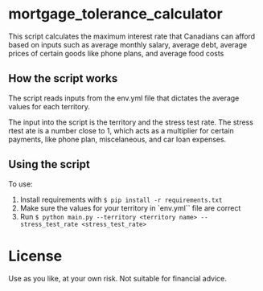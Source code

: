 # mortgage_tolerance_calculator
This script calculates the maximum interest rate that Canadians can afford based on inputs such as average monthly salary, average debt, average prices of certain goods like phone plans, and average food costs

## How the script works

The script reads inputs from the env.yml file that dictates the average values for each territory.

The input into the script is the territory and the stress test rate. The stress rtest ate is a number close to 1, which acts as a multiplier for certain payments, like phone plan, miscelaneous, and car loan expenses.

## Using the script

To use:
1. Install requirements with `$ pip install -r requirements.txt`
2. Make sure the values for your territory in `env.yml`` file are correct
3. Run `$ python main.py --territory <territory name> --stress_test_rate <stress_test_rate>`

# License

Use as you like, at your own risk. Not suitable for financial advice. 